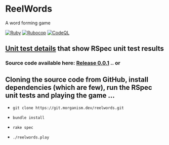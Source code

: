 # ReelWords

A word forming game 

[![Ruby](https://github.com/morganism/reelwords/workflows/Ruby/badge.svg)](https://github.com/morganism/reelwords/actions?query=workflow%3ARuby)
[![Rubocop](https://github.com/morganism/reelwords/workflows/Rubocop/badge.svg)](https://github.com/morganism/reelwords/actions?query=workflow%3ARubocop)
[![CodeQL](https://github.com/morganism/reelwords/actions/workflows/codeql-analysis.yml/badge.svg)](https://github.com/morganism/reelwords/actions/workflows/codeql-analysis.yml)

## [Unit test details](https://github.com/morganism/reelwords/actions/workflows/ruby.yml) that show RSpec unit test results

### Source code available here: [Release 0.0.1](https://github.com/morganism/reelwords/releases/tag/Game) .. or 

## Cloning the source code from GitHub, install dependencies (which are few), run the RSpec unit tests and playing the game ... 

- `git clone https://git.morganism.dev/reelwords.git`

- `bundle install`

- `rake spec`

- `./reelwords.play`

